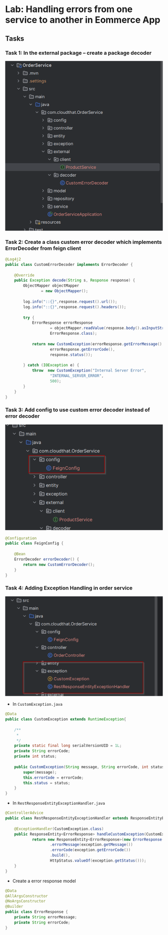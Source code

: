 # Lab: Handling errors from one service to another in Eommerce App

## Tasks
### Task 1: In the external package – create a package decoder

![](./images/image5-2.png)

### Task 2: Create a class custom error decoder which implements ErrorDecoder from feign client

```java
@Log4j2
public class CustomErrorDecoder implements ErrorDecoder {

    @Override
    public Exception decode(String s, Response response) {
        ObjectMapper objectMapper
                = new ObjectMapper();

        log.info("::{}",response.request().url());
        log.info("::{}",response.request().headers());

        try {
            ErrorResponse errorResponse
                    = objectMapper.readValue(response.body().asInputStream(),
                    ErrorResponse.class);

            return new CustomException(errorResponse.getErrorMessage() ,
                    errorResponse.getErrorCode(),
                    response.status());

        } catch (IOException e) {
            throw  new CustomException("Internal Server Error",
                    "INTERNAL_SERVER_ERROR",
                    500);
        }
    }
}
```

### Task 3: Add config to use custom error decoder instead of error decoder

![](./images/image5-4.png)

```java
@Configuration
public class FeignConfig {

    @Bean
    ErrorDecoder errorDecoder() {
        return new CustomErrorDecoder();
    }
}
```

### Task 4: Adding Exception Handling in order service

![](./images/image5-5.png)

* In `CustomException.java`
```java
@Data
public class CustomException extends RuntimeException{

    /**
	 * 
	 */
	private static final long serialVersionUID = 1L;
	private String errorCode;
    private int status;

    public CustomException(String message, String errorCode, int status) {
        super(message);
        this.errorCode = errorCode;
        this.status = status;
    }
}
```
* In `RestResponseEntityExceptionHandler.java`
```java
@ControllerAdvice
public class RestResponseEntityExceptionHandler extends ResponseEntityExceptionHandler {

    @ExceptionHandler(CustomException.class)
    public ResponseEntity<ErrorResponse> handleCustomException(CustomException exception) {
            return new ResponseEntity<ErrorResponse>(new ErrorResponse().builder()
                    .errorMessage(exception.getMessage())
                    .errorCode(exception.getErrorCode())
                    .build(),
                    HttpStatus.valueOf(exception.getStatus()));
    }
}
```

* Create a error response model
```java
@Data
@AllArgsConstructor
@NoArgsConstructor
@Builder
public class ErrorResponse {
    private String errorMessage;
    private String errorCode;
}

```